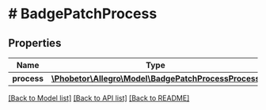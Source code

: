 # # BadgePatchProcess

## Properties

Name | Type | Description | Notes
------------ | ------------- | ------------- | -------------
**process** | [**\Phobetor\Allegro\Model\BadgePatchProcessProcess**](BadgePatchProcessProcess.md) |  | [optional]

[[Back to Model list]](../../README.md#models) [[Back to API list]](../../README.md#endpoints) [[Back to README]](../../README.md)
